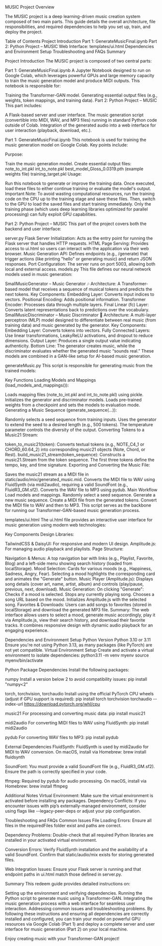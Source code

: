 MUSIC Project Overview

The MUSIC project is a deep learning-driven music creation system composed of two main parts. This guide details the overall architecture, file responsibilities, and required dependencies to help you set up, train, and deploy the project.

Table of Contents
Project Introduction
Part 1: GenerateMusicFinal.ipynb
Part 2: Python Project – MUSIC
Web Interface: templates/ui.html
Dependencies and Environment Setup
Troubleshooting and FAQs
Summary

Project Introduction
The MUSIC project is composed of two central parts:

Part 1: GenerateMusicFinal.ipynb
A Jupyter Notebook designed to run on Google Colab, which leverages powerful GPUs and large memory capacity to train the music generation model and produce MIDI outputs. This notebook is responsible for:

Training the Transformer-GAN model.
Generating essential output files (e.g., weights, token mappings, and training data).
Part 2: Python Project – MUSIC
This part includes:

A Flask-based server and user interface.
The music generation script (convertible into MIDI, WAV, and MP3 files) running in standard Python code outside of Colab.
Integration of the generated audio into a web interface for user interaction (playback, download, etc.).

Part 1: GenerateMusicFinal.ipynb
This notebook is used for training the music generation model on Google Colab. Key points include:

Purpose:

Train the music generation model.
Create essential output files:
note_to_int.pkl
int_to_note.pkl
best_model_Gloss_0.0319.pth (example weights file)
training_target.pkl
Usage:

Run this notebook to generate or improve the training data.
Once executed, load these files to either continue training or evaluate the model's output.
Important Note:
To avoid wasting computational resources, run the training code on the CPU up to the training stage and save these files. Then, switch to the GPU to load the saved files and start training immediately. Only the training phase (which uses deep learning libraries optimized for parallel processing) can fully exploit GPU capabilities.

Part 2: Python Project – MUSIC
This part of the project covers both the backend and user interface:

server.py
Flask Server Initialization:
Acts as the entry point for running the Flask server that handles HTTP requests.
HTML Page Serving:
Provides access to ui.html so users can interact with the application via their web browser.
Music Generation API:
Defines endpoints (e.g., /generate) that trigger actions (like printing "hello" or generating music) and return JSON responses.
Port Configuration:
The server runs on port 5003, allowing both local and external access.
models.py
This file defines our neural network models used in music generation:

SmallMusicGenerator – Music Generator 🎶
Architecture:
A Transformer-based model that receives a sequence of musical tokens and predicts the next tokens.
Key Components:
Embedding Layer: Converts input indices to vectors.
Positional Encoding: Adds positional information.
Transformer Encoder: Processes data through multiple layers.
Final Linear (fc) Layer: Converts latent representations back to predictions over the vocabulary.
SmallMusicDiscriminator – Music Discriminator 🧐
Architecture:
A multi-layer perceptron (MLP) model designed to differentiate between real music (from training data) and music generated by the generator.
Key Components:
Embedding Layer: Converts tokens into vectors.
Fully Connected Layers: Use linear transformations, LeakyReLU activations, and dropout to reduce dimensions.
Output Layer: Produces a single output value indicating authenticity.
Bottom Line:
The generator creates music, while the discriminator evaluates whether the generated music “sounds real.” These models are combined in a GAN-like setup for AI-based music generation.

generateMusic.py
This script is responsible for generating music from the trained models:

Key Functions
Loading Models and Mappings (load_models_and_mappings()):

Loads mapping files (note_to_int.pkl and int_to_note.pkl) using pickle.
Initializes the generator and discriminator models.
Loads pre-trained weights from a checkpoint and sets the models to evaluation mode.
Generating a Music Sequence (generate_sequence(...)):

Randomly selects a seed sequence from training inputs.
Uses the generator to extend the seed to a desired length (e.g., 500 tokens).
The temperature parameter controls the diversity of the output.
Converting Tokens to a Music21 Stream:

token_to_music21(token): Converts textual tokens (e.g., NOTE_C4_1 or CHORD_60.64_2) into corresponding music21 objects (Note, Chord, or Rest).
build_music21_stream(token_sequence): Constructs a music21.Stream from the token sequence. The first three tokens define the tempo, key, and time signature.
Exporting and Converting the Music File:

Saves the music21 stream as a MIDI file in static/audio/mix/generated_music.mid.
Converts the MIDI file to WAV using FluidSynth (via midi2audio), requiring a valid SoundFont (e.g., FluidR3_GM.sf2).
Converts the WAV file to MP3 using pydub.
Main Workflow
Load models and mappings.
Randomly select a seed sequence.
Generate a new music sequence.
Create a MIDI file from the generated tokens.
Convert the MIDI file to WAV and then to MP3.
This script serves as the backbone for running our Transformer-GAN-based music generation process.

templates/ui.html
The ui.html file provides an interactive user interface for music generation using modern web technologies:

Key Components
Design Libraries:

TailwindCSS & DaisyUI:
For responsive and modern UI design.
Amplitude.js:
For managing audio playback and playlists.
Page Structure:

Navigation & Menus:
A top navigation bar with links (e.g., Playlist, Favorite, Blog) and a left-side menu showing search history (loaded from localStorage).
Mood Selection:
Cards for various moods (e.g., Happiness, Sadness, Angry, Fear). Selecting a mood highlights the corresponding card and animates the "Generate" button.
Music Player (Amplitude.js):
Displays song details (cover art, name, artist, album) and controls (play/pause, previous, next, download).
Music Generation:
On clicking "Generate":
Checks if a mood is selected.
Stops any currently playing song.
Chooses a song URL based on the mood.
Initializes Amplitude.js with the selected song.
Favorites & Downloads:
Users can add songs to favorites (stored in localStorage) and download the generated MP3 file.
Summary:
The web interface allows users to select a mood, generate music accordingly, play it via Amplitude.js, view their search history, and download their favorite tracks. It combines responsive design with dynamic audio playback for an engaging experience.


Dependencies and Environment Setup
Python Version
Python 3.10 or 3.11
Ensure you're not using Python 3.13, as many packages (like PyTorch) are not yet compatible.
Virtual Environment Setup
Create and activate a virtual environment to isolate dependencies:
python3.11 -m venv myenv
source myenv/bin/activate


Python Package Dependencies
Install the following packages:

numpy
Install a version below 2 to avoid compatibility issues:
pip install "numpy<2"

torch, torchvision, torchaudio
Install using the official PyTorch CPU wheels (adjust if GPU support is required):
pip install torch torchvision torchaudio --index-url https://download.pytorch.org/whl/cpu


music21
For processing and converting music data:
pip install music21

midi2audio
For converting MIDI files to WAV using FluidSynth:
pip install midi2audio


pydub
For converting WAV files to MP3:
pip install pydub

External Dependencies
FluidSynth:
FluidSynth is used by midi2audio for MIDI to WAV conversion.
On macOS, install via Homebrew:
brew install fluidsynth


SoundFont:
You must provide a valid SoundFont file (e.g., FluidR3_GM.sf2). Ensure the path is correctly specified in your code.

ffmpeg:
Required by pydub for audio processing.
On macOS, install via Homebrew:
brew install ffmpeg


Additional Notes
Virtual Environment:
Make sure the virtual environment is activated before installing any packages.
Dependency Conflicts:
If you encounter issues with pip’s externally-managed environment, consider using flags like --legacy-peer-deps or adjust your pip configuration.


Troubleshooting and FAQs
Common Issues
File Loading Errors:
Ensure all files in the requiredFiles folder exist and paths are correct.

Dependency Problems:
Double-check that all required Python libraries are installed in your activated virtual environment.

Conversion Errors:
Verify FluidSynth installation and the availability of a valid SoundFont. Confirm that static/audio/mix exists for storing generated files.

Web Integration Issues:
Ensure your Flask server is running and that endpoint paths in ui.html match those defined in server.py.

Summary
This redeem guide provides detailed instructions on:

Setting up the environment and verifying dependencies.
Running the Python script to generate music using a Transformer-GAN.
Integrating the music generation process with a web interface for seamless user interaction.
Addressing common issues and troubleshooting problems.
By following these instructions and ensuring all dependencies are correctly installed and configured, you can train your model on powerful GPU resources via Google Colab (Part 1) and deploy a complete server and user interface for music generation (Part 2) on your local machine.

Enjoy creating music with your Transformer-GAN project!





